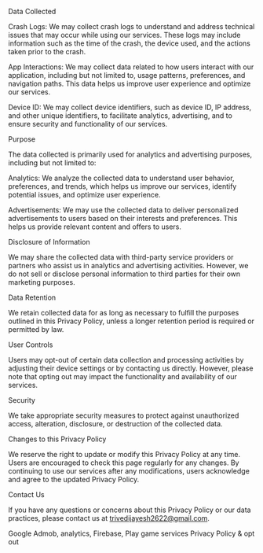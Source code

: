 Data Collected

Crash Logs: We may collect crash logs to understand and address technical issues that may occur while using our services. These logs may include information such as the time of the crash, the device used, and the actions taken prior to the crash.

App Interactions: We may collect data related to how users interact with our application, including but not limited to, usage patterns, preferences, and navigation paths. This data helps us improve user experience and optimize our services.

Device ID: We may collect device identifiers, such as device ID, IP address, and other unique identifiers, to facilitate analytics, advertising, and to ensure security and functionality of our services.

Purpose

The data collected is primarily used for analytics and advertising purposes, including but not limited to:

Analytics: We analyze the collected data to understand user behavior, preferences, and trends, which helps us improve our services, identify potential issues, and optimize user experience.

Advertisements: We may use the collected data to deliver personalized advertisements to users based on their interests and preferences. This helps us provide relevant content and offers to users.

Disclosure of Information

We may share the collected data with third-party service providers or partners who assist us in analytics and advertising activities. However, we do not sell or disclose personal information to third parties for their own marketing purposes.

Data Retention

We retain collected data for as long as necessary to fulfill the purposes outlined in this Privacy Policy, unless a longer retention period is required or permitted by law.

User Controls

Users may opt-out of certain data collection and processing activities by adjusting their device settings or by contacting us directly. However, please note that opting out may impact the functionality and availability of our services.

Security

We take appropriate security measures to protect against unauthorized access, alteration, disclosure, or destruction of the collected data.

Changes to this Privacy Policy

We reserve the right to update or modify this Privacy Policy at any time. Users are encouraged to check this page regularly for any changes. By continuing to use our services after any modifications, users acknowledge and agree to the updated Privacy Policy.

Contact Us

If you have any questions or concerns about this Privacy Policy or our data practices, please contact us at trivedijayesh2622@gmail.com.

Google Admob, analytics, Firebase, Play game services
Privacy Policy & opt out
